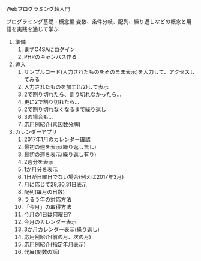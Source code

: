 Webプログラミング超入門

プログラミング基礎・概念編
変数、条件分岐、配列、繰り返しなどの概念と用語を実践を通じて学ぶ
1. 準備
    1. まずC4SAにログイン
    1. PHPのキャンバス作る
1. 導入
    1. サンプルコード(入力されたものをそのまま表示)を入力して、アクセスしてみる
    1. 入力されたものを加工(1/2)して表示
    1. 2で割り切れたら、割り切れなかったら...
    1. 更に2で割り切れたら...
    1. 2で割り切れなくなるまで繰り返し
    1. 3の場合も...
    1. 応用例紹介(素因数分解)
1. カレンダーアプリ
    1. 2017年1月のカレンダー確認
    1. 最初の週を表示(繰り返し無し)
    1. 最初の週を表示(繰り返し有り)
    1. 2週分を表示
    1. 1か月分を表示
    1. 1日が日曜日でない場合(例えば2017年3月)
    1. 月に応じて28,30,31日表示
    1. 配列(毎月の日数)
    1. うるう年の対応方法
    1. 「今月」の取得方法
    1. 今月の1日は何曜日?
    1. 今月のカレンダー表示
    1. 3か月カレンダー表示(繰り返し)
    1. 応用例紹介(前の月、次の月)
    1. 応用例紹介(指定年月表示)
    1. 発展(関数の話)

